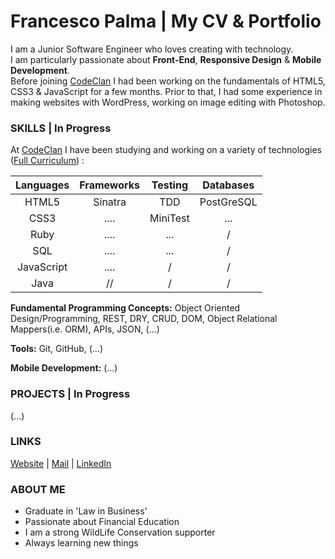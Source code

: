 # Francesco Palma | My CV & Portfolio 
  
I am a Junior Software Engineer who loves creating with technology.  
I am particularly passionate about **Front-End**, **Responsive Design** & **Mobile Development**.  
Before joining [CodeClan](http://codeclan.com) I had been working on the fundamentals of HTML5, CSS3 & JavaScript for a few months. Prior to that, I had some experience in making websites with WordPress, working on image editing with Photoshop.

### SKILLS | In Progress

At [CodeClan](http://codeclan.com/course/course-curriculum/) I have been studying and working on a variety of technologies ([Full Curriculum](https://github.com/FrancescoPalma/CodeClan---CX3)) :

| Languages | Frameworks | Testing | Databases |
|:---------:|:----------:|:-------:|:---------:|
|HTML5      |Sinatra     |TDD      |PostGreSQL |
|CSS3       |    ....    |MiniTest |    ...    |
|Ruby       |    ....    |   ...   |     /     |
|SQL        |    ....    |   ...   |     /     | 
|JavaScript |    ....    |    /    |     /     | 
|Java       |     //     |    /    |     /     | 

**Fundamental Programming Concepts:** Object Oriented Design/Programming, REST, DRY, CRUD, DOM, Object Relational Mappers(i.e. ORM), APIs, JSON, (...)  
  
**Tools:** Git, GitHub, (...)  
  
**Mobile Development:** (...)  

### PROJECTS | In Progress
  
(...)  
<!-- - [Example](URL) -->  
  
### LINKS

[Website](http://intermundi.it) | [Mail](mailto:fpfrancescopalma7@gmail.com) | [LinkedIn](https://it.linkedin.com/in/palmafrancesco)

### ABOUT ME
* Graduate in 'Law in Business'
* Passionate about Financial Education
* I am a strong WildLife Conservation supporter
* Always learning new things
